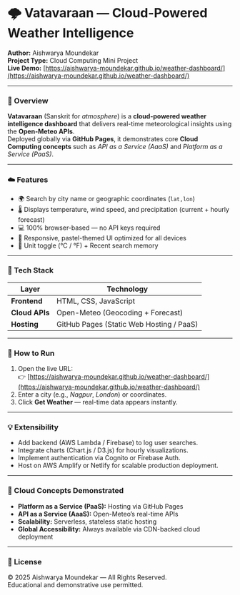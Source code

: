 # 🌩️ Vatavaraan — Cloud-Powered Weather Intelligence

**Author:** Aishwarya Moundekar  
**Project Type:** Cloud Computing Mini Project  
**Live Demo:** [https://aishwarya-moundekar.github.io/weather-dashboard/](https://aishwarya-moundekar.github.io/weather-dashboard/)

---

### 🧭 Overview
**Vatavaraan** (Sanskrit for *atmosphere*) is a **cloud-powered weather intelligence dashboard** that delivers real-time meteorological insights using the **Open-Meteo APIs**.  
Deployed globally via **GitHub Pages**, it demonstrates core **Cloud Computing concepts** such as *API as a Service (AaaS)* and *Platform as a Service (PaaS)*.

---

### ☁️ Features
- 🌍 Search by city name or geographic coordinates (`lat,lon`)  
- 🌡️ Displays temperature, wind speed, and precipitation (current + hourly forecast)  
- 💻 100% browser-based — no API keys required  
- 📱 Responsive, pastel-themed UI optimized for all devices  
- 🔁 Unit toggle (°C / °F) + Recent search memory  

---

### 🔧 Tech Stack
| Layer | Technology |
|-------|-------------|
| **Frontend** | HTML, CSS, JavaScript |
| **Cloud APIs** | Open-Meteo (Geocoding + Forecast) |
| **Hosting** | GitHub Pages (Static Web Hosting / PaaS) |

---

### 🚀 How to Run
1. Open the live URL:  
   👉 [https://aishwarya-moundekar.github.io/weather-dashboard/](https://aishwarya-moundekar.github.io/weather-dashboard/)
2. Enter a city (e.g., *Nagpur*, *London*) or coordinates.
3. Click **Get Weather** — real-time data appears instantly.

---

### 💡 Extensibility
- Add backend (AWS Lambda / Firebase) to log user searches.  
- Integrate charts (Chart.js / D3.js) for hourly visualizations.  
- Implement authentication via Cognito or Firebase Auth.  
- Host on AWS Amplify or Netlify for scalable production deployment.  

---

### 🧩 Cloud Concepts Demonstrated
- **Platform as a Service (PaaS):** Hosting via GitHub Pages  
- **API as a Service (AaaS):** Open-Meteo’s real-time APIs  
- **Scalability:** Serverless, stateless static hosting  
- **Global Accessibility:** Always available via CDN-backed cloud deployment  

---

### 📜 License
© 2025 Aishwarya Moundekar — All Rights Reserved.  
Educational and demonstrative use permitted.
